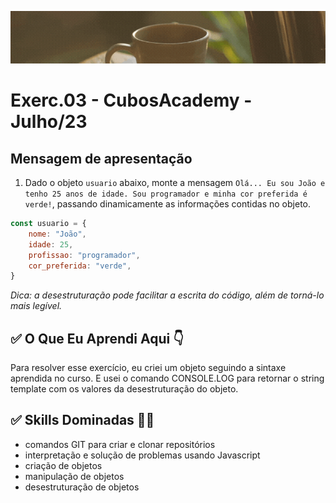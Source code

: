 ![](./../capa_readme_luelencavalheiro.gif)

# Exerc.03 - CubosAcademy - Julho/23

## Mensagem de apresentação

1. Dado o objeto `usuario` abaixo, monte a mensagem `Olá... Eu sou João e tenho 25 anos de idade. Sou programador e minha cor preferida é verde!`, passando dinamicamente as informações contidas no objeto.

```javascript
const usuario = {
    nome: "João",
    idade: 25,
    profissao: "programador",
    cor_preferida: "verde",
}
```

_Dica: a desestruturação pode facilitar a escrita do código, além de torná-lo mais legível._

## ✅ O Que Eu Aprendi Aqui 👇

Para resolver esse exercício, eu criei um objeto seguindo a sintaxe aprendida no curso. E usei o comando CONSOLE.LOG para retornar o string template com os valores da desestruturação do objeto.

## ✅ Skills Dominadas 👩‍💻

- comandos GIT para criar e clonar repositórios
- interpretação e solução de problemas usando Javascript
- criação de objetos
- manipulação de objetos
- desestruturação de objetos
